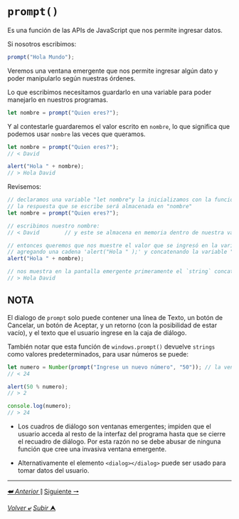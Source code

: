# `prompt()`

Es una función de las APIs de JavaScript que nos permite ingresar datos.

Si nosotros escribimos:
```js
prompt("Hola Mundo");
```
Veremos una ventana emergente que nos permite ingresar algún dato y poder manipularlo según nuestras órdenes.

Lo que escribimos necesitamos guardarlo en una variable para poder manejarlo en nuestros programas.
```js
let nombre = prompt("Quien eres?");
```
Y al contestarle guardaremos el valor escrito en `nombre`, lo que significa que podemos usar `nombre` las veces que queramos.

```js
let nombre = prompt("Quien eres?");
// < David

alert("Hola " + nombre);
// > Hola David
```
Revisemos:

```js
// declaramos una variable "let nombre"y la inicializamos con la función 'prompt()' y una cadena de texto adentro 'prompt("Quien eres?")'
// la respuesta que se escribe será almacenada en "nombre"
let nombre = prompt("Quien eres?");

// escribimos nuestro nombre:
// < David        // y este se almacena en memoria dentro de nuestra variable "nombre"

// entonces queremos que nos muestre el valor que se ingresó en la variable "nombre" con 'alert()' 
// agregando una cadena 'alert("Hola " );' y concatenando la variable "nombre": 
alert("Hola " + nombre);

// nos muestra en la pantalla emergente primeramente el `string` concatenando nuestro "nombre"
// > Hola David
```
## **NOTA**

El dialogo de `prompt` solo puede contener una línea de Texto, un botón de Cancelar, un botón de Aceptar, y un retorno (con la posibilidad de estar vacío), y el texto que el usuario ingrese en la caja de diálogo.

También notar que esta función de `windows.prompt()` devuelve `strings` como valores predeterminados, para usar números se puede:

```js
let numero = Number(prompt("Ingrese un nuevo número", "50")); // la ventana tendrá escrito el primer texto y el segundo es el valor por defecto/alternativo/vacío que se muestra en el cuadro de diálogo
// < 24

alert(50 % numero);
// > 2

console.log(numero);
// > 24
```
+ Los cuadros de diálogo son ventanas emergentes; impiden que el usuario acceda al resto de la interfaz del programa hasta que se cierre el recuadro de diálogo. Por esta razón no se debe abusar de ninguna función que cree una invasiva ventana emergente.

* Alternativamente el elemento `<dialog></dialog>` puede ser usado para tomar datos del usuario.

---

[**&#11176;** *Anterior* &#11007;](/JavaScriptJuniorDa/002.2ambitoScope.md "Scope, Hoisting") 
[Siguiente **&#129042;**](/JavaScriptJuniorDa/03operadores.md "Datos")

[*Volver* **&ldca;**](/JavaScriptJuniorDa/README.md "Regresar a página Principal") 
[*Subir* **&#11165;**](# "Ir al título")
